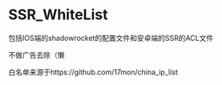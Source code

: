 # SSR_WhiteList
包括IOS端的shadowrocket的配置文件和安卓端的SSR的ACL文件

不做广告去除（懒

白名单来源于https://github.com/17mon/china_ip_list
